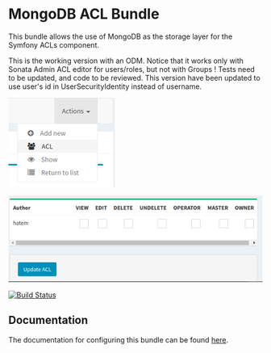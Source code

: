 MongoDB ACL Bundle
====================

This bundle allows the use of MongoDB as the storage layer for the Symfony ACLs component.

This is the working version with an ODM. Notice that it works only with Sonata Admin ACL editor for users/roles, but not with Groups !
Tests need to be updated, and code to be reviewed. This version have been updated to use user's id in UserSecurityIdentity instead of username.  

![Image of User Acl](Resources/public/images/user-acl.png)

![Image of Acl Options](Resources/public/images/acl-options.png)

[![Build Status](https://travis-ci.org/hatemben/MongoDBAclBundle.svg?branch=master)](http://travis-ci.org/hatemben/MongoDBAclBundle)


Documentation
-------------

The documentation for configuring this bundle can be found [here](Resources/doc/index.rst).

